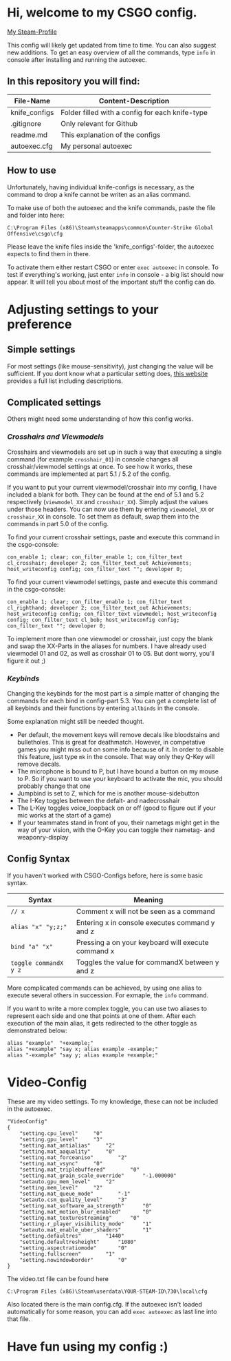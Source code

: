 # Hi, welcome to my CSGO config.

[My Steam-Profile](https://steamcommunity.com/id/MordorsElite/)

This config will likely get updated from time to time. You can also suggest new additions. To get an easy overview of all the commands, type `info` in console after installing and running the autoexec.

## In this repository you will find:

| File-Name    | Content-Description                      |
|--------------|------------------------------------------|
|knife_configs | Folder filled with a config for each knife-type |
|.gitignore | Only relevant for Github |
|readme.md   | This explanation of the configs |
|autoexec.cfg  | My personal autoexec |

## How to use
Unfortunately, having individual knife-configs is necessary, as the command to drop a knife cannot be writen as an alias command.

To make use of both the autoexec and the knife commands, paste the file and folder into here:
```
C:\Program Files (x86)\Steam\steamapps\common\Counter-Strike Global Offensive\csgo\cfg
```
Please leave the knife files inside the 'knife_configs'-folder, the autoexec expects to find them in there.

To activate them either restart CSGO or enter `exec autoexec` in console. To test if everything's working, just enter `info` in console - a big list should now appear. It will tell you about most of the important stuff the config can do.

# Adjusting settings to your preference

## Simple settings

For most settings (like mouse-sensitivity), just changing the value will be sufficient. If you dont know what a particular setting does, [this website](https://totalcsgo.com/commands) provides a full list including descriptions.

## Complicated settings

Others might need some understanding of how this config works. 

### _Crosshairs and Viewmodels_

Crosshairs and viewmodels are set up in such a way that executing a single command (for example `crosshair_01`) in console changes all crosshair/viewmodel settings at once. To see how it works, these commands are implemented at part 5.1 / 5.2 of the config. 

If you want to put your current viewmodel/crosshair into my config, I have included a blank for both. They can be found at the end of 5.1 and 5.2 respectively (`viewmodel_XX` and `crosshair_XX`). Simply adjust the values under those headers. You can now use them by entering `viewmodel_XX` or `crosshair_XX` in console. To set them as default, swap them into the commands in part 5.0 of the config.

To find your current crosshair settings, paste and execute this command in the csgo-console:
```
con_enable 1; clear; con_filter_enable 1; con_filter_text cl_crosshair; developer 2; con_filter_text_out Achievements; host_writeconfig config; con_filter_text ""; developer 0;
```

To find your current viewmodel settings, paste and execute this command in the csgo-console:
```
con_enable 1; clear; con_filter_enable 1; con_filter_text cl_righthand; developer 2; con_filter_text_out Achievements; host_writeconfig config; con_filter_text viewmodel; host_writeconfig config; con_filter_text cl_bob; host_writeconfig config; con_filter_text ""; developer 0;
```

To implement more than one viewmodel or crosshair, just copy the blank and swap the XX-Parts in the aliases for numbers. I have already used viewmodel 01 and 02, as well as crosshair 01 to 05. But dont worry, you'll figure it out ;)

### _Keybinds_

Changing the keybinds for the most part is a simple matter of changing the commands for each bind in config-part 5.3. You can get a complete list of all keybinds and their functions by entering `allbinds` in the console.

Some explanation might still be needed thought. 
* Per default, the movement keys will remove decals like bloodstains and bulletholes. This is great for deathmatch. However, in competative games you might miss out on some info because of it. In order to disable this feature, just type `mk` in the console. That way only they Q-Key will remove decals. 
* The microphone is bound to P, but I have bound a button on my mouse to P. So if you want to use your keyboard to activate the mic, you should probably change that one
* Jumpbind is set to Z, which for me is another mouse-sidebutton
* The I-Key toggles between the defalt- and nadecrosshair
* The L-Key toggles voice_loopback on or off (good to figure out if your mic works at the start of a game)
* If your teammates stand in front of you, their nametags might get in the way of your vision, with the O-Key you can toggle their nametag- and weaponry-display

## Config Syntax

If you haven't worked with CSGO-Configs before, here is some basic syntax.

| Syntax | Meaning |
|--------|---------|
| `// x` | Comment x will not be seen as a command |
| `alias "x" "y;z;"` | Entering x in console executes command y and z |
| `bind "a" "x"` | Pressing a on your keyboard will execute command x |
| `toggle commandX y z` | Toggles the value for commandX between y and z |

More complicated commands can be achieved, by using one alias to execute several others in succession. For exmaple, the `info` command.

If you want to write a more complex toggle, you can use two aliases to represent each side and one that points at one of them. After each execution of the main alias, it gets redirected to the other toggle as demonstrated below:
```
alias "example"  "+example;"
alias "+example" "say x; alias example -example;"
alias "-example" "say y; alias example +example;"
```

#

# Video-Config

These are my video settings. To my knowledge, these can not be included in the autoexec.

```
"VideoConfig"
{
	"setting.cpu_level"		"0"
	"setting.gpu_level"		"3"
	"setting.mat_antialias"		"2"
	"setting.mat_aaquality"		"0"
	"setting.mat_forceaniso"		"2"
	"setting.mat_vsync"		"0"
	"setting.mat_triplebuffered"		"0"
	"setting.mat_grain_scale_override"		"-1.000000"
	"setauto.gpu_mem_level"		"2"
	"setting.mem_level"		"2"
	"setting.mat_queue_mode"		"-1"
	"setauto.csm_quality_level"		"3"
	"setting.mat_software_aa_strength"		"0"
	"setting.mat_motion_blur_enabled"		"0"
	"setting.mat_texturestreaming"		"0"
	"setting.r_player_visibility_mode"		"1"
	"setauto.mat_enable_uber_shaders"		"1"
	"setting.defaultres"		"1440"
	"setting.defaultresheight"		"1080"
	"setting.aspectratiomode"		"0"
	"setting.fullscreen"		"1"
	"setting.nowindowborder"		"0"
}

```
The video.txt file can be found here
```
C:\Program Files (x86)\Steam\userdata\YOUR-STEAM-ID\730\local\cfg
```
Also located there is the main config.cfg. If the autoexec isn't loaded automatically for some reason, you can add `exec autoexec` as last line into that file.

# Have fun using my config :)
